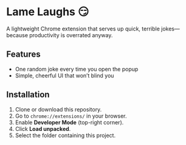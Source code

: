 # Lame Laughs 😏

A lightweight Chrome extension that serves up quick, terrible jokes—because productivity is overrated anyway.

## Features
- One random joke every time you open the popup  
- Simple, cheerful UI that won’t blind you

## Installation
1. Clone or download this repository.
2. Go to `chrome://extensions/` in your browser.
3. Enable **Developer Mode** (top-right corner).
4. Click **Load unpacked**.
5. Select the folder containing this project.
